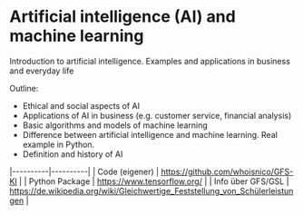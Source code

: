 # Artificial intelligence (AI) and machine learning
Introduction to artificial intelligence. Examples and applications in business and everyday life

Outline:

- Ethical and social aspects of AI
- Applications of AI in business (e.g. customer service, financial analysis)
- Basic algorithms and models of machine learning
- Difference between artificial intelligence and machine learning. Real example in Python.
- Definition and history of AI

|----------|----------|
| Code (eigener)    | https://github.com/whoisnico/GFS-KI   | 
| Python Package    | https://www.tensorflow.org/           |
| Info über GFS/GSL | https://de.wikipedia.org/wiki/Gleichwertige_Feststellung_von_Schülerleistungen            |